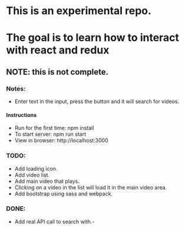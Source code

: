 # This is an experimental repo.
# The goal is to learn how to interact with react and redux 

## NOTE: this is not complete.
### Notes:
- Enter text in the input, press the button and it will search for videos.

#### Instructions
- Run for the first time: npm install
- To start server: npm run start
- View in browser: http://localhost:3000

### TODO:
- Add loading icon.
- Add video list.
- Add main video that plays.
- Clicking on a video in the list will load it in the main video area.
- Add bootstrap using sass and webpack. 

### DONE:
- Add real API call to search with.-

